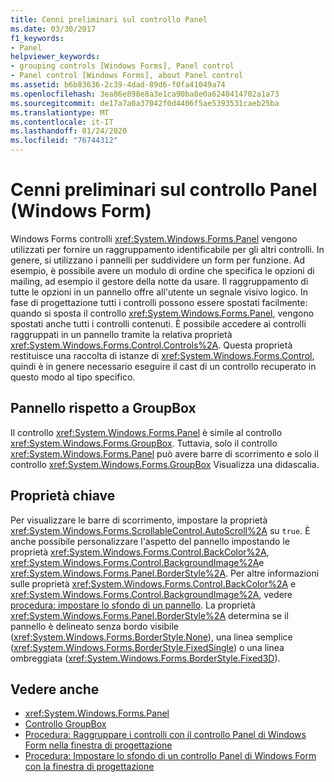 ```yaml
---
title: Cenni preliminari sul controllo Panel
ms.date: 03/30/2017
f1_keywords:
- Panel
helpviewer_keywords:
- grouping controls [Windows Forms], Panel control
- Panel control [Windows Forms], about Panel control
ms.assetid: b6b83636-2c39-4dad-89d6-f0fa41049a74
ms.openlocfilehash: 3ea86e898e8a3e1ca90ba8e0a6240414702a1a73
ms.sourcegitcommit: de17a7a0a37042f0d4406f5ae5393531caeb25ba
ms.translationtype: MT
ms.contentlocale: it-IT
ms.lasthandoff: 01/24/2020
ms.locfileid: "76744312"
---
```

# <a name="panel-control-overview-windows-forms"></a>Cenni preliminari sul controllo Panel (Windows Form)
Windows Forms controlli <xref:System.Windows.Forms.Panel> vengono utilizzati per fornire un raggruppamento identificabile per gli altri controlli. In genere, si utilizzano i pannelli per suddividere un form per funzione. Ad esempio, è possibile avere un modulo di ordine che specifica le opzioni di mailing, ad esempio il gestore della notte da usare. Il raggruppamento di tutte le opzioni in un pannello offre all'utente un segnale visivo logico. In fase di progettazione tutti i controlli possono essere spostati facilmente: quando si sposta il controllo <xref:System.Windows.Forms.Panel>, vengono spostati anche tutti i controlli contenuti. È possibile accedere ai controlli raggruppati in un pannello tramite la relativa proprietà <xref:System.Windows.Forms.Control.Controls%2A>. Questa proprietà restituisce una raccolta di istanze di <xref:System.Windows.Forms.Control>, quindi è in genere necessario eseguire il cast di un controllo recuperato in questo modo al tipo specifico.  
  
## <a name="panel-versus-groupbox"></a>Pannello rispetto a GroupBox  
 Il controllo <xref:System.Windows.Forms.Panel> è simile al controllo <xref:System.Windows.Forms.GroupBox>. Tuttavia, solo il controllo <xref:System.Windows.Forms.Panel> può avere barre di scorrimento e solo il controllo <xref:System.Windows.Forms.GroupBox> Visualizza una didascalia.  
  
## <a name="key-properties"></a>Proprietà chiave  
 Per visualizzare le barre di scorrimento, impostare la proprietà <xref:System.Windows.Forms.ScrollableControl.AutoScroll%2A> su `true`. È anche possibile personalizzare l'aspetto del pannello impostando le proprietà <xref:System.Windows.Forms.Control.BackColor%2A>, <xref:System.Windows.Forms.Control.BackgroundImage%2A>e <xref:System.Windows.Forms.Panel.BorderStyle%2A>. Per altre informazioni sulle proprietà <xref:System.Windows.Forms.Control.BackColor%2A> e <xref:System.Windows.Forms.Control.BackgroundImage%2A>, vedere [procedura: impostare lo sfondo di un pannello](how-to-set-the-background-of-a-windows-forms-panel.md). La proprietà <xref:System.Windows.Forms.Panel.BorderStyle%2A> determina se il pannello è delineato senza bordo visibile (<xref:System.Windows.Forms.BorderStyle.None>), una linea semplice (<xref:System.Windows.Forms.BorderStyle.FixedSingle>) o una linea ombreggiata (<xref:System.Windows.Forms.BorderStyle.Fixed3D>).  
  
## <a name="see-also"></a>Vedere anche

- <xref:System.Windows.Forms.Panel>
- [Controllo GroupBox](groupbox-control-windows-forms.md)
- [Procedura: Raggruppare i controlli con il controllo Panel di Windows Form nella finestra di progettazione](group-controls-with-wf-panel-control-using-the-designer.md)
- [Procedura: Impostare lo sfondo di un controllo Panel di Windows Form con la finestra di progettazione](how-to-set-the-background-of-a-windows-forms-panel-using-the-designer.md)
